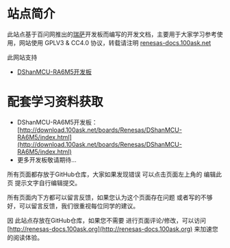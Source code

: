 
# 站点简介
  此站点基于百问网推出的[瑞萨](https://www.renesas.cn)开发板而编写的开发文档，主要用于大家学习参考使用，网站使用 GPLV3 & CC4.0 协议，转载请注明 [renesas-docs.100ask.net](http://renesas-docs.100ask.net)
  
  此网站支持 
  * [DShanMCU-RA6M5开发板](https://item.taobao.com/item.htm?id=728461040949)

# 配套学习资料获取

- DShanMCU-RA6M5开发板：[http://download.100ask.net/boards/Renesas/DShanMCU-RA6M5/index.html](http://download.100ask.net/boards/Renesas/DShanMCU-RA6M5/index.html)
- 更多开发板敬请期待...


所有页面都存放于GitHub仓库，大家如果发现错误 可以点击页面左上角的  编辑此页 提示文字自行编辑提交。

所有页面内下方都可以留言反馈，如果您认为这个页面存在问题 或者写的不够好，可以留言反馈，我们很重视每位同学的建议。

因 此站点存放在GitHub仓库，如果您不需要 进行页面评论/修改，可以访问 [http://renesas-docs.100ask.org](http://renesas-docs.100ask.org) 来加速您的阅读体验。
